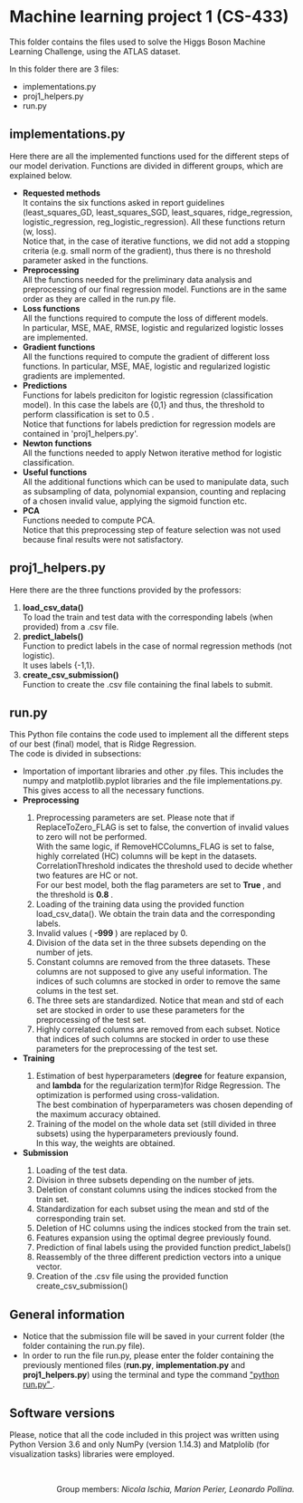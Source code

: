 # Machine learning project 1 (CS-433)
This folder contains the files used to solve the Higgs Boson Machine Learning Challenge, using the ATLAS dataset.

In this folder there are 3 files:
  <ul>
  <li> implementations.py </li>
  <li> proj1_helpers.py </li>
  <li> run.py </li> 
</ul>

## implementations.py
Here there are all the implemented functions used for the different steps of our model derivation.
Functions are divided in different groups, which are explained below.
  <ul>
  <li> <b> Requested methods </b> </li>
It contains the six functions asked in report guidelines (least_squares_GD, least_squares_SGD, least_squares, ridge_regression, logistic_regression, reg_logistic_regression).
All these functions return (w, loss). <br>
Notice that, in the case of iterative functions, we did not add a stopping criteria
(e.g. small norm of the gradient), thus there is no threshold parameter asked in the functions. 
  <li> <b> Preprocessing </b> </li>
All the functions needed for the preliminary data analysis and preprocessing of our final regression model. 
Functions are in the same order as they are called in the run.py file.
  <li> <b> Loss functions </b> </li> 
All the functions required to compute the loss of different models. <br>
  In particular, MSE, MAE, RMSE, logistic and regularized logistic losses are implemented. 
  <li> <b> Gradient functions </b> </li> 
All the functions required to compute the gradient of different loss functions. In particular, MSE, MAE, logistic and regularized logistic gradients are implemented.  
  <li> <b> Predictions </b> </li> 
Functions for labels prediciton for logistic regression (classification model). In this case the labels are {0,1} and thus, the threshold to perform classification is set to 0.5 . <br>
Notice that functions for labels prediction for regression models are contained in 'proj1_helpers.py'.
  <li> <b> Newton functions </b> </li> 
All the functions needed to apply Netwon iterative method for logistic classification. 
  <li> <b> Useful functions </b> </li> 
All the additional functions which can be used to manipulate data, such as subsampling of data, polynomial expansion, counting and replacing of a chosen invalid value, applying the sigmoid function etc.
  <li> <b> PCA </b> </li>
Functions needed to compute PCA. <br>
Notice that this preprocessing step of feature selection was not used because final results were not satisfactory. 
</ul>

## proj1_helpers.py
Here there are the three functions provided by the professors:
  <ol>
  <li> <b> load_csv_data() </b> </li>
To load the train and test data with the corresponding labels (when provided) from a .csv file.
  <li> <b> predict_labels() </b> </li>
Function to predict labels in the case of normal regression methods (not logistic). <br>
It uses labels {-1,1}.
  <li> <b> create_csv_submission() </b> </li>
Function to create the .csv file containing the final labels to submit. 
</ol>

## run.py
This Python file contains the code used to implement all the different steps of our best (final) model, that is Ridge Regression. <br>
The code is divided in subsections: 
  <ul>
  <li> Importation of important libraries and other .py files. This includes the numpy and matplotlib.pyplot libraries and      the file implementations.py. This gives access to all the necessary functions. </li>
  <li> <b> Preprocessing </b> </li>
      <ol>   
      <li> Preprocessing parameters are set. Please note that if ReplaceToZero_FLAG is set to false, the convertion of invalid values to zero will not be performed. <br>
With the same logic, if RemoveHCColumns_FLAG is set to false, highly correlated (HC) columns will be kept in the datasets.<br> CorrelationThreshold indicates the threshold used to decide whether two features are HC or not. <br>
    For our best model, both the flag parameters are set to <b> True </b> , and the threshold is <b> 0.8 </b>. </li>
      <li> Loading of the training data using the provided function load_csv_data(). We obtain the train data and the corresponding labels. </li>
      <li> Invalid values (<b> -999 </b>) are replaced by 0.</li>
      <li> Division of the data set in the three subsets depending on the number of jets.</li>
      <li> Constant columns are removed from the three datasets. These columns are not supposed to give any useful information. The indices of such columns are stocked in order to remove the same colums in the test set. </li>
      <li> The three sets are standardized. Notice that mean and std of each set are stocked in order to use these parameters for the preprocessing of the test set. </li>
      <li> Highly correlated columns are removed from each subset. Notice that indices of such columns are stocked in order to use these parameters for the preprocessing of the test set.</li>
  </ol>
  <li> <b> Training </b> </li>
      <ol>
        <li> Estimation of best hyperparameters (<b>degree</b> for feature expansion, and <b>lambda</b> for the regularization term)for Ridge Regression. The optimization is performed using cross-validation. <br>
        The best combination of hyperparameters was chosen depending of the maximum accuracy obtained.</li>
        <li> Training of the model on the whole data set (still divided in three subsets) using the hyperparameters previously found. <br> In this way, the weights are obtained. </li>
  </ol>
  <li> <b> Submission </b> </li>
       <ol>
       <li> Loading of the test data.</li>
       <li> Division in three subsets depending on the number of jets.</li>
       <li> Deletion of constant columns using the indices stocked from the train set. </li>
       <li> Standardization for each subset using the mean and std of the corresponding train set. </li>
       <li> Deletion of HC columns using the indices stocked from the train set. </li>
       <li> Features expansion using the optimal degree previously found.</li>
       <li> Prediction of final labels using the provided function predict_labels() </li>
       <li> Reassembly of the three different prediction vectors into a unique vector. </li>
       <li> Creation of the .csv file using the provided function create_csv_submission() </li>
  </ol>
</ul>

## General information
<ul>
  <li> Notice that the submission file will be saved in your current folder (the folder containing the run.py file). </li>
  <li> In order to run the file run.py, please enter the folder containing the previously mentioned files (<b>run.py</b>,  <b>implementation.py</b> and <b>proj1_helpers.py</b>) using the terminal and type the command <u> "python run.py" </u>. </li>
</ul>


## Software versions
Please, notice that all the code included in this project was written using Python Version 3.6 and only NumPy (version 1.14.3) and Matplolib (for visualization tasks) libraries were employed.

<br>
<p align="right"/>
Group members: <i> Nicola Ischia, Marion Perier, Leonardo Pollina. <i>
